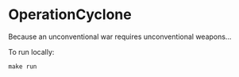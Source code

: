 # OperationCyclone
Because an unconventional war requires unconventional weapons...

To run locally:
```
make run
```
